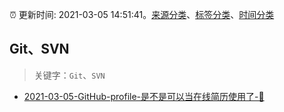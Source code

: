 :alarm_clock: 更新时间: 2021-03-05 14:51:41。[来源分类](../README.md)、[标签分类](../TAGS.md)、[时间分类](../TIMELINE.md)

## Git、SVN


> 关键字：`Git`、`SVN`



- [2021-03-05-GitHub-profile-是不是可以当在线简历使用了-🤔](https://www.v2ex.com/t/758913) 